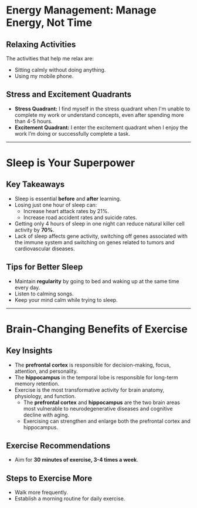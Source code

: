 # Energy Management: Manage Energy, Not Time

## Relaxing Activities
The activities that help me relax are:
- Sitting calmly without doing anything.
- Using my mobile phone.

## Stress and Excitement Quadrants
- **Stress Quadrant:** I find myself in the stress quadrant when I'm unable to complete my work or understand concepts, even after spending more than 4-5 hours.
- **Excitement Quadrant:** I enter the excitement quadrant when I enjoy the work I’m doing or successfully complete a task.

---

# Sleep is Your Superpower

## Key Takeaways
- Sleep is essential **before** and **after** learning.
- Losing just one hour of sleep can:
  - Increase heart attack rates by 21%.
  - Increase road accident rates and suicide rates.
- Getting only 4 hours of sleep in one night can reduce natural killer cell activity by **70%**.
- Lack of sleep affects gene activity, switching off genes associated with the immune system and switching on genes related to tumors and cardiovascular diseases.

## Tips for Better Sleep
- Maintain **regularity** by going to bed and waking up at the same time every day.
- Listen to calming songs.
- Keep your mind calm while trying to sleep.

---

# Brain-Changing Benefits of Exercise

## Key Insights
- The **prefrontal cortex** is responsible for decision-making, focus, attention, and personality.
- The **hippocampus** in the temporal lobe is responsible for long-term memory retention.
- Exercise is the most transformative activity for brain anatomy, physiology, and function.
  - The **prefrontal cortex** and **hippocampus** are the two brain areas most vulnerable to neurodegenerative diseases and cognitive decline with aging.
  - Exercising can strengthen and enlarge both the prefrontal cortex and hippocampus.

## Exercise Recommendations
- Aim for **30 minutes of exercise, 3-4 times a week**.

## Steps to Exercise More
- Walk more frequently.
- Establish a morning routine for daily exercise.
